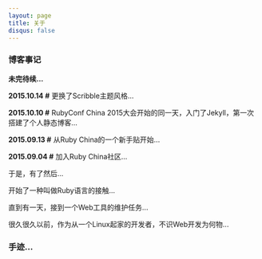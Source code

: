 ```yaml
---
layout: page
title: 关于
disqus: false
---
```



### 博客事记






**未完待续...**

**2015.10.14 #** 更换了Scribble主题风格...

**2015.10.10 #** RubyConf China 2015大会开始的同一天，入门了Jekyll，第一次搭建了个人静态博客...

**2015.09.13 #** 从Ruby China的一个新手贴开始...

**2015.09.04 #** 加入Ruby China社区...

于是，有了然后...

开始了一种叫做Ruby语言的接触...

直到有一天，接到一个Web工具的维护任务...

很久很久以前，作为从一个Linux起家的开发者，不识Web开发为何物...

### 手迹...




